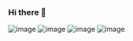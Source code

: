 ### Hi there 👋<div style="display:flex; flex-direction:row">
<a>![image](https://user-images.githubusercontent.com/73743934/224478603-f1538cd8-39fd-43ed-bd0c-842f21dcf4d5.png)</a>
<a>![image](https://user-images.githubusercontent.com/73743934/224478618-7d098650-a9ac-42f2-a68e-a2f3755e3cc7.png)</a>
<a>![image](https://user-images.githubusercontent.com/73743934/224478659-6cc4065c-c40f-4bd9-9ae7-21cd56c410a0.png)</a>
<a>![image](https://user-images.githubusercontent.com/73743934/224478675-b61e942f-8404-41d2-a4fa-7ad5cf05623d.png)</a>
</div>
<!--
**krmll4444/krmll4444** is a ✨ _special_ ✨ repository because its `README.md` (this file) appears on your GitHub profile.

Here are some ideas to get you started:

- 🔭 I’m currently working on ...
- 🌱 I’m currently learning ...
- 👯 I’m looking to collaborate on ...
- 🤔 I’m looking for help with ...
- 💬 Ask me about ...
- 📫 How to reach me: ...
- 😄 Pronouns: ...
- ⚡ Fun fact: ...
-->
